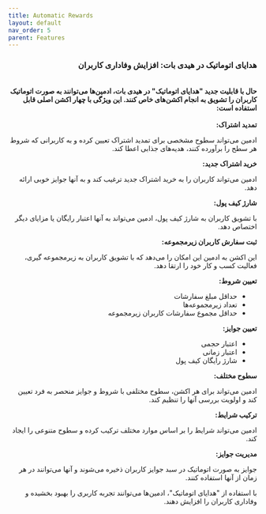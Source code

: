 ```yaml
---
title: Automatic Rewards
layout: default
nav_order: 5
parent: Features
---
```


<head>
    <meta charset="utf-8">
    <link rel="stylesheet" href="https://b3h1z.github.io/HidyBot-Docs/assets/css/style.css">
</head>
<div dir="rtl">

<h3>هدایای اتوماتیک در هیدی بات: افزایش وفاداری کاربران</h3>
<br>
<b>حال با قابلیت جدید "هدایای اتوماتیک" در هیدی بات، ادمین‌ها می‌توانند به صورت اتوماتیک کاربران را تشویق به انجام اکشن‌های خاص کنند. این ویژگی با چهار اکشن اصلی قابل استفاده است:</b>
<br><br>
<b>تمدید اشتراک:</b>

<p>ادمین می‌تواند سطوح مشخصی برای تمدید اشتراک تعیین کرده و به کاربرانی که شروط هر سطح را برآورده کنند، هدیه‌های جذابی اعطا کند.</p>
<b>خرید اشتراک جدید:</b>

<p>ادمین می‌تواند کاربران را به خرید اشتراک جدید ترغیب کند و به آنها جوایز خوبی ارائه دهد.</p>
<b>شارژ کیف پول:</b>

<p>با تشویق کاربران به شارژ کیف پول، ادمین می‌تواند به آنها اعتبار رایگان یا مزایای دیگر اختصاص دهد.</p>
<b>ثبت سفارش کاربران زیرمجموعه:</b>

<p>این اکشن به ادمین این امکان را می‌دهد که با تشویق کاربران به زیرمجموعه گیری، فعالیت کسب و کار خود را ارتقا دهد.</p>
<b>تعیین شروط:</b>

<ul>
    <li>حداقل مبلغ سفارشات</li>
    <li>تعداد زیرمجموعه‌ها</li>
    <li>حداقل مجموع سفارشات کاربران زیرمجموعه</li>
</ul>
<b>تعیین جوایز:</b>

<ul>
    <li>اعتبار حجمی</li>
    <li>اعتبار زمانی</li>
    <li>شارژ رایگان کیف پول</li>
</ul>
<b>سطوح مختلف:</b>

<p>ادمین می‌تواند برای هر اکشن، سطوح مختلفی با شروط و جوایز منحصر به فرد تعیین کند و اولویت بررسی آنها را تنظیم کند.</p>
<b>ترکیب شرایط:</b>

<p>ادمین می‌تواند شرایط را بر اساس موارد مختلف ترکیب کرده و سطوح متنوعی را ایجاد کند.</p>
<b>مدیریت جوایز:</b>

<p>جوایز به صورت اتوماتیک در سبد جوایز کاربران ذخیره می‌شوند و آنها می‌توانند در هر زمان از آنها استفاده کنند.</p>
<p>با استفاده از "هدایای اتوماتیک"، ادمین‌ها می‌توانند تجربه کاربری را بهبود بخشیده و وفاداری کاربران را افزایش دهند.</p>

</div>
